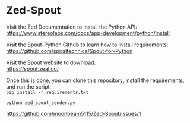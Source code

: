 # Zed-Spout

Visit the Zed Documentation to install the Python API:  
https://www.stereolabs.com/docs/app-development/python/install

Visit the Spout-Python Github to learn how to install requirements:  
https://github.com/spiraltechnica/Spout-for-Python

Visit the Spout website to download:  
https://spout.zeal.co/

Once this is done, you can clone this repository, install the requirements, and run the script:  
`pip install -r requirements.txt`  

`python zed_spout_sender.py`

https://github.com/moonbeam5115/Zed-Spout/issues/1
